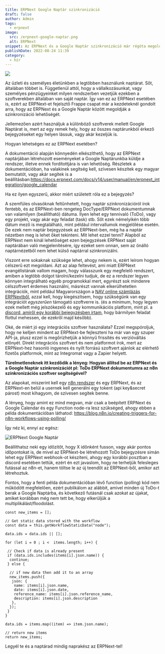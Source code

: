 ```yaml
---
title: ERPNext Google Naptár szinkronizáció
draft: false
author: Admin
tags:
  - erpnext
image:
  src: /erpnext-google-naptar.png
  alt: ERPNext
snippet: Az ERPNext és a Google Naptár szinkronizáció már régóta megoldott az ERPNext-ben, de ennek ellenére lehet még javítani rajta. Mutatom hogyan!
publishDate: 2022-08-24 11:39
category:
  - hír
---
```


<img src="/images/erpnext-google-naptar.png">

Az üzleti és személyes életünkben a legtöbben használunk naptárat. Sőt, általában többet is. Függetlenül attól, hogy a vállalkozásunkat, vagy személyes pénzügyeinket milyen rendszerben vezetjük ezekben a szoftverekben általában van saját naptár. Így van ez az ERPNext esetében is, ezért az ERPNext-et fejelsztő Frappe csapat már a kezdeteknél gondolt arra, hogy az ERPNext és a Google Naptár között megoldják a szinkronizáció lehetőségét.

Jellemezően azért használjuk a különböző szoftverek mellett Google Naptárat is, mert az egy remek hely, hogy az összes naptárunkból érkező bejegyzéseket egy helyen lássuk, vagy akár kezeljük is.

Hogyan lehetséges ez az ERPNext esetében?

A dokumentáció alapján könnyedén elkészíthető, hogy az ERPNext naptárjában létrehozott eseményeket a Google Naptárunkba küldje a rendszer, illetve ennek fordítottjára is van lehetőség. Részletek a dokumentációban, ha valakinek segítség kell, szívesen készítek egy magyar bemutatót, vagy akár segítek is a beállításban:<a href="https://docs.erpnext.com/docs/v14/user/manual/en/erpnext_integration/google_calendar" rel="noopener noreferrer">https://docs.erpnext.com/docs/v14/user/manual/en/erpnext_integration/google_calendar</a>

Ha ez ilyen egyszerű, akkor miért született róla ez a bejegyzés?

A szemfüles olvasóknak feltűnhetett, hogy naptár szinkronizációról írok fentebb, és az ERPNext-ben rengeteg DocType/ERPNext dokumentumnak van valamilyen (beállítható) dátuma. Ilyen lehet egy tennivaló (ToDo), vagy egy projekt, vagy akár egy feladat (task) stb. Sőt ezek némelyikén több dátum mező is megtalálható, mint például intervallumok megjelölése esetén. De ezek nem naptár bejegyzések az ERPNext-ben, még ha a naptár nézetben meg is lehet őket tekinteni. Mit lehet ezzel tenni? Alapból az ERPNext nem kínál lehetőséget ezen bejegyzések ERPNext saját naptárában való megjelenítésére, így ezeket sem onnan, sem az önálló naptárnézetből nem lehet külső naptárral szinkronizálni.

Viszont erre sokaknak szüksége lehet, ahogy nekem is, ezért leírom hogyan célszerű ezt megoldani. Azt az alap feltevést, ami miatt ERPNext evangélistának vallom magam, hogy válasszunk egy megfelelő rendszert, amiben a legtöbb dolgot tárolni/kezelni tudjuk, de ez a rendszer legyen könnyen integrálható egyéb programokkal mert, egyrészt sok mindenre célszoftvert érdemes használni, másrészt vannak elkerülhetetlen integrációk, mint például Magyarországon a <a href="https://www.monolithon.com/szamlazas" rel="noopener noreferrer">NAV online számlázás ERPNextből</a>, azzal kell, hogy kiegészítsem, hogy szükségünk van egy integrációt _egyszerűen_ támogató szoftverre is. (és a minimum, hogy legyen ezek mellett még jelszókezelő és egy kommunikációs platform, mint pl. a <a href="https://www.monolithon.com/blog/hirek/erpnext-chat-megold%C3%A1sok" rel="noopener noreferrer">discord, amiről egy korábbi bejegyzésben írtam</a>, hogy bármilyen feladat flottul mehessen, de ezekről majd később).

Oké, de miért jó egy integrációs szoftver használata? Ezzel megspóroljuk, hogy ne kelljen mindent az ERPNext-be fejleszteni ha már van egy szuper API-ja, plusz ezzel is megőrízhetjük a könnyű frissítés és verzióváltás előnyét. Direkt integrációs szoftvert és nem platformot írok, mert az ERPNext-hez hasonló ingyenes és nyílt forrású szoftvert ajánlok az elérhető fizetős platformok, mint az Integromat vagy a Zapier helyett.

**Türelmetleneknek itt kezdődik a lényeg: Hogyan állítsd be az ERPNext és a Google Naptár szinkronizációt pl: ToDo ERPNext dokumentumra az n8n szinkronizációs szoftver segítségével?**

Az alapokat, miszerint kell egy <a href="https://n8n.io/cloud?ref=monolithon&amp;utm_source=affiliate" rel="noopener noreferrer">n8n rendszer</a> és egy ERPNext, és az ERPNext-en belül a usernek kell generálni egy tokent (api key&amp;secret párost) most kihagyom, de szívesen segítek benne.

A lényeg, hogy amint ez mind megvan, már csak a beépített ERPNext és Google Calendar és egy Function node-ra lesz szükséged, ahogy ebben a példa dokumentációban láthatod: <a href="https://blog.n8n.io/creating-triggers-for-n8n-workflows-using-polling/" rel="noopener noreferrer">https://blog.n8n.io/creating-triggers-for-n8n-workflows-using-polling/</a>

Így néz ki, ennyi az egész:

![ERPNext Google Naptár](/images/R998Mfa.png)

Beállíthatsz neki egy időzítőt, hogy X időnként fusson, vagy akár pontos időpontokat is, de mivel az ERPNext-be létrehozott ToDo bejegyzésre simán lehet egy ERPNext webhook-ot készíteni, ahogy egy korábbi posztban a discord esetében tettük, ezért én ezt javaslom, hogy ne terheljük felesleges futással az n8n-et, hanem töltse le az új teendőt az ERPNext-ből, amikor azt létrehoztuk.

Fontos, hogy a fenti példa dokumentációban lévő function (polling) kód nem működött megfelelően, ezért publikálom az alábbit, amivel minden új ToDo-t berak a Google Naptárba, és következő futásnál csak azokat az újakat, amiket korábban még nem tett be, hogy elkerüljük a multiplikálást/floodolást.

```plain
const new_items = [];

// Get static data stored with the workflow
const data = this.getWorkflowStaticData("node");

data.ids = data.ids || [];

for (let i = 0 ; i <  items.length; i++) {

 // Check if data is already present
 if (data.ids.includes(items[i].json.name)) {
  continue;
 } else {

  // if new data then add it to an array
  new_items.push({
   json: {
    name: items[i].json.name,
    date: items[i].json.date,
    reference_name: items[i].json.reference_name,
    description: items[i].json.description
   },
  });
 }
}

data.ids = items.map((item) => item.json.name);

// return new items
return new_items;
```

Legyél te és a naptárad mindig naprakész az ERPNext-tel!
